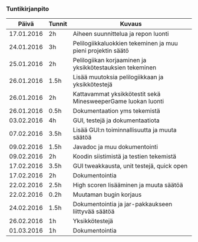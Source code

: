 ### Tuntikirjanpito
Päivä | Tunnit | Kuvaus
--------------- | ----- | ------
17.01.2016 | 2h | Aiheen suunnittelua ja repon luonti
24.01.2016 | 3h | Pelilogiikkaluokkien tekeminen ja muu pieni projektin säätö
25.01.2016 | 2h | Pelilogiikan korjaaminen ja yksikkötestauksien tekeminen
26.01.2016 | 1.5h | Lisää muutoksia pelilogiikkaan ja yksikkötestejä
26.01.2016 | 2h | Kattavammat yksikkötestit sekä MinesweeperGame luokan luonti
26.01.2016 | 0.5h | Dokumentaation yms tekemistä
03.02.2016 | 4h | GUI, testejä ja dokumentaatiota
07.02.2016 | 3.5h | Lisää GUI:n toiminnallisuutta ja muuta säätöä
09.02.2016 | 1.5h | Javadoc ja muu dokumentointi
09.02.2016 | 2h | Koodin siistimistä ja testien tekemistä
17.02.2016 | 3.5h | GUI tweakkausta, unit testejä, quick open
17.02.2016 | 2h | Dokumentointia
22.02.2016 | 2.5h | High scoren lisääminen ja muuta säätöä
22.02.2016 | 0.2h  | Muutaman bugin korjaus
24.02.2016 | 1.5h  | Dokumentointia ja jar-pakkaukseen liittyvää säätöä
26.02.2016 | 1h | Yksikkötestejä
01.03.2016 | 1h | Dokumentointia
